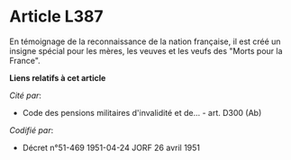 # Article L387

En témoignage de la reconnaissance de la nation française, il est créé un insigne spécial pour les mères, les veuves et les
veufs des "Morts pour la France".

**Liens relatifs à cet article**

_Cité par_:

  - Code des pensions militaires d'invalidité et de... - art. D300 (Ab)

_Codifié par_:

  - Décret n°51-469 1951-04-24 JORF 26 avril 1951
